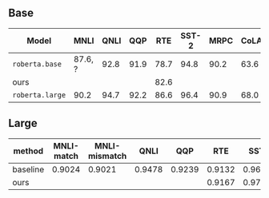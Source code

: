 ## Base

| Model | MNLI | QNLI | QQP | RTE | SST-2 | MRPC | CoLA | STS-B|
|---|---|---|---|---|---|---|---|---|
|`roberta.base`  | 87.6, ? | 92.8 | 91.9 | 78.7 | 94.8 | 90.2 | 63.6 | 91.2|
|ours            |         |      |      | 82.6 |      |      |      |     |
|`roberta.large` | 90.2 | 94.7 | 92.2 | 86.6 | 96.4 | 90.9 | 68.0 | 92.4|


## Large

|method   | MNLI-match | MNLI-mismatch | QNLI | QQP   | RTE   | SST-2    | MRPC  | CoLA   | STS-B  |
|---------|------------|---------------|------|-------|-------|----------|-------|--------|--------|
|baseline |0.9024      |0.9021         |0.9478|0.9239 |0.9132 |0.9643    |0.9038 |0.8655  |0.019   |
|ours     |            |               |      |       |0.9167 |0.9704(t) |       |        |        |
